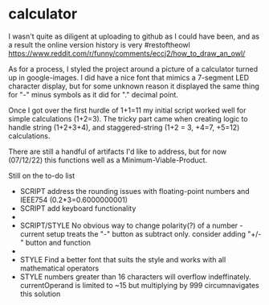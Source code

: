 # calculator

I wasn't quite as diligent at uploading to github as I could have been, and as a result the online version history is very #restoftheowl
https://www.reddit.com/r/funny/comments/eccj2/how_to_draw_an_owl/

As for a process, I styled the project around a picture of a calculator turned up in google-images.  I did have a nice font that mimics a 
7-segment LED character display, but for some unknown reason it displayed the same thing for "-" minus symbols as it did for "." decimal point.

Once I got over the first hurdle of 1+1=11 my initial script worked well for simple calculations (1+2=3).
The tricky part came when creating logic to handle string (1+2+3+4), and staggered-string (1+2 = 3, +4=7, +5=12) calculations. 

There are still a handful of artifacts I'd like to address, but for now (07/12/22) this functions well as a Minimum-Viable-Product.

Still on the to-do list
- SCRIPT address the rounding issues with floating-point numbers and IEEE754 (0.2*3=0.6000000001)
- SCRIPT add keyboard functionality
- 
- SCRIPT/STYLE No obvious way to change polarity(?) of a number - current setup treats the "-" button as subtract only.
    consider adding "+/-" button and function
- 
- STYLE Find a better font that suits the style and works with all mathematical operators
- STYLE numbers greater than 16 characters will overflow indeffinately.  
    currentOperand is limited to ~15 but multiplying by 999 circumnavigates this solution
